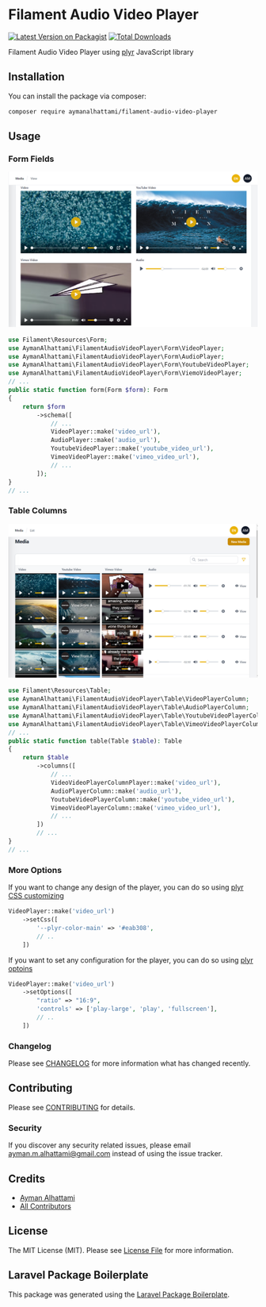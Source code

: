 # Filament Audio Video Player

[![Latest Version on Packagist](https://img.shields.io/packagist/v/aymanalhattami/filament-audio-video-player.svg?style=flat-square)](https://packagist.org/packages/aymanalhattami/filament-audio-video-player)
[![Total Downloads](https://img.shields.io/packagist/dt/aymanalhattami/filament-audio-video-player.svg?style=flat-square)](https://packagist.org/packages/aymanalhattami/filament-audio-video-player)

Filament Audio Video Player using [plyr]( https://github.com/sampotts/plyr) JavaScript library

## Installation

You can install the package via composer:


```bash
composer require aymanalhattami/filament-audio-video-player
```

## Usage

### Form Fields

![](./images/filament-audio-video-player.png)

```php
use Filament\Resources\Form;
use AymanAlhattami\FilamentAudioVideoPlayer\Form\VideoPlayer;
use AymanAlhattami\FilamentAudioVideoPlayer\Form\AudioPlayer;
use AymanAlhattami\FilamentAudioVideoPlayer\Form\YoutubeVideoPlayer;
use AymanAlhattami\FilamentAudioVideoPlayer\Form\ViemoVideoPlayer;
// ...
public static function form(Form $form): Form
{
    return $form
        ->schema([
            // ...
            VideoPlayer::make('video_url'),
            AudioPlayer::make('audio_url'),
            YoutubeVideoPlayer::make('youtube_video_url'),
            VimeoVideoPlayer::make('vimeo_video_url'),
            // ...
        ]);
}
// ...
```

### Table Columns

![](./images/filament-audio-video-player-columns.png)

```php
use Filament\Resources\Table;
use AymanAlhattami\FilamentAudioVideoPlayer\Table\VideoPlayerColumn;
use AymanAlhattami\FilamentAudioVideoPlayer\Table\AudioPlayerColumn;
use AymanAlhattami\FilamentAudioVideoPlayer\Table\YoutubeVideoPlayerColumn;
use AymanAlhattami\FilamentAudioVideoPlayer\Table\VimeoVideoPlayerColumn;
// ...
public static function table(Table $table): Table
{
    return $table
        ->columns([
            // ...
            VideoVideoPlayerColumnPlayer::make('video_url'),
            AudioPlayerColumn::make('audio_url'),
            YoutubeVideoPlayerColumn::make('youtube_video_url'),
            VimeoVideoPlayerColumn::make('vimeo_video_url'),
            // ...
        ])
        // ...
}
// ...
```

### More Options
If you want to change any design of the player, you can do so using [plyr CSS customizing](https://github.com/sampotts/plyr#customizing-the-css)
```php
VideoPlayer::make('video_url')
    ->setCss([
        '--plyr-color-main' => '#eab308',
        // ..
    ])
```

If you want to set any configuration for the player, you can do so using [plyr optoins](https://github.com/sampotts/plyr#options)
```php
VideoPlayer::make('video_url')
    ->setOptions([
        "ratio" => "16:9",
        'controls' => ['play-large', 'play', 'fullscreen'],
        // ..
    ])
```

### Changelog

Please see [CHANGELOG](CHANGELOG.md) for more information what has changed recently.

## Contributing

Please see [CONTRIBUTING](CONTRIBUTING.md) for details.

### Security

If you discover any security related issues, please email ayman.m.alhattami@gmail.com instead of using the issue tracker.

## Credits

-   [Ayman Alhattami](https://github.com/aymanalhattami)
-   [All Contributors](../../contributors)

## License

The MIT License (MIT). Please see [License File](LICENSE.md) for more information.

## Laravel Package Boilerplate

This package was generated using the [Laravel Package Boilerplate](https://laravelpackageboilerplate.com).

